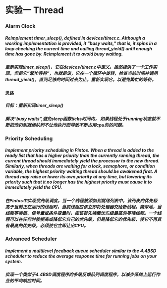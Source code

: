 # 实验一 Thread
### Alarm Clock
##### *Reimplement timer_sleep(), defined in devices/timer.c. Although a working implementation is provided, it "busy waits," that is, it spins in a loop checking the current time and calling thread_yield() until enough time has gone by. Reimplement it to avoid busy waiting.*
##### 重新实现timer_sleep()，它在devices/timer.c中定义。虽然提供了一个工作实现，但是它“繁忙等待”，也就是说，它在一个循环中旋转，检查当前时间并调用thread_yield()，直到足够的时间过去为止。重新实现它，以避免繁忙的等待。
#### 思路
##### 目标：重新实现timer_sleep()
##### 解决“busy waits“,避免sleep函数ticks时间内， 如果线程处于running状态就不断把他扔到就绪队列不让他执行而导致不断占用cpu的的问题。
##### 
### Priority Scheduling
##### *Implement priority scheduling in Pintos. When a thread is added to the ready list that has a higher priority than the currently running thread, the current thread should immediately yield the processor to the new thread. Similarly, when threads are waiting for a lock, semaphore, or condition variable, the highest priority waiting thread should be awakened first. A thread may raise or lower its own priority at any time, but lowering its priority such that it no longer has the highest priority must cause it to immediately yield the CPU.*
##### 在Pintos中实现优先级调度。当一个线程被添加到就绪列表中，该列表的优先级高于当前正在运行的线程时，当前线程应该立即将处理器交给新线程。类似地，当线程等待锁、信号量或条件变量时，应该首先唤醒优先级最高的等待线程。一个线程可以在任何时候提高或降低它自己的优先级，但是降低它的优先级，使它不再具有最高的优先级，必须使它立即让出CPU。
### Advanced Scheduler
##### *Implement a multilevel feedback queue scheduler similar to the 4.4BSD scheduler to reduce the average response time for running jobs on your system.*
##### 实现一个类似于4.4BSD调度程序的多级反馈队列调度程序，以减少系统上运行作业的平均响应时间。
